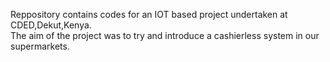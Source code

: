 Reppository contains codes for an IOT based project undertaken at CDED,Dekut,Kenya.  
The aim of the project was to try and introduce a cashierless system in our supermarkets.  
